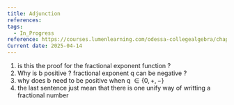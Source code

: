 ```yaml
---
title: Adjunction
references: 
tags:
  - In_Progress
reference: https://courses.lumenlearning.com/odessa-collegealgebra/chapter/deriving-the-equation-of-a-hyperbola-centered-at-the-origin/#:~:text=Solution-,The%20equation%20has%20the%20form%20y2a2%E2%88%92x,0%20%2C%20and%20solve%20for%20y%20.
Current date: 2025-04-14
---
```


1.  is this the proof for the fractional exponent function ? 
2. Why is b positive ? fractional exponent q can be negative ? 
3. why does b need to be positive when q $\in \left\{ 0 , + , -  \right\}$ 
4. the last sentence just mean that there is one unify way of writting a fractional number 